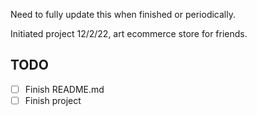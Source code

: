 Need to fully update this when finished or periodically.

Initiated project 12/2/22, art ecommerce store for friends.

## TODO

- [ ] Finish README.md
- [ ] Finish project
